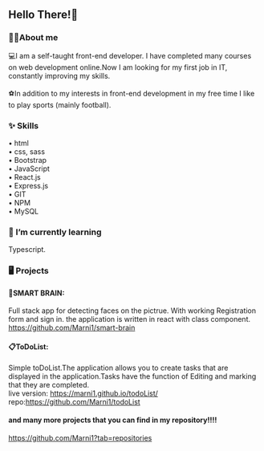 ## Hello There!👋

<!--
**Marni1/Marni1** is a ✨ _special_ ✨ repository because its `README.md` (this file) appears on your GitHub profile.

Here are some ideas to get you started:

- 🔭 I’m currently working on ...
- 🌱 I’m currently learning ...
- 👯 I’m looking to collaborate on ...
- 🤔 I’m looking for help with ...
- 💬 Ask me about ...
- 📫 How to reach me: ...
- 😄 Pronouns: ...
- ⚡ Fun fact: ...
-->
### 🏋️‍♂️About me 
💻I am a self-taught front-end developer.  I have completed many courses on web development online.Now I am looking for my first job in IT, constantly improving my skills.<br><br>
⚽In addition to my interests in front-end development in my free time I like to play sports (mainly football).

### ✨ Skills <br>
• html <br>
• css, sass<br>
• Bootstrap<br>
• JavaScript<br>
• React.js<br>
• Express.js<br>
• GIT<br>
• NPM<br>
• MySQL<br>
### 🌱 I’m currently learning
Typescript.<br>
### 🖥 Projects 
#### 🧠SMART BRAIN:
Full stack app for detecting faces on the pictrue. With working Registration form and sign in.
the application is written in react with class component.
https://github.com/Marni1/smart-brain<br>

#### 📋ToDoList:
Simple toDoList.The application allows you to create tasks that are displayed in the application.Tasks have the function of Editing and marking that they are completed.<br>
live version: https://marni1.github.io/todoList/<br>
repo:https://github.com/Marni1/todoList
<br>

#### and many more projects that you can find in my repository!!!!
https://github.com/Marni1?tab=repositories







